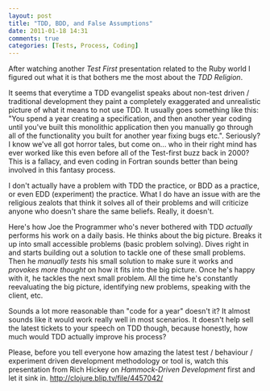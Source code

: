 ```yaml
---
layout: post
title: "TDD, BDD, and False Assumptions"
date: 2011-01-18 14:31
comments: true
categories: [Tests, Process, Coding]
---
```


After watching another *Test First* presentation related to the Ruby world I figured out what it is that bothers me the most about the *TDD Religion*.

It seems that everytime a TDD evangelist speaks about non-test driven / traditional development they paint a completely exaggerated and unrealistic picture of what it means to not use TDD. It usually goes something like this: "You spend a year creating a specification, and then another year coding until you've built this monolithic application then you manually go through all of the functionality you built for another year fixing bugs etc.". Seriously? I know we've all got horror tales, but come on... who in their right mind has ever worked like this even before all of the Test-first buzz back in 2000? This is a fallacy, and even coding in Fortran sounds better than being involved in this fantasy process.

I don't actually have a problem with TDD the practice, or BDD as a practice, or even EDD (experiment) the practice. What I do have an issue with are the religious zealots that think it solves all of their problems and will criticize anyone who doesn't share the same beliefs. Really, it doesn't.

Here's how Joe the Programmer who's never bothered with TDD *actually* performs his work on a daily basis. He thinks about the big picture. Breaks it up into small accessible problems (basic problem solving). Dives right in and starts building out a solution to tackle one of these small problems. Then he *manually tests* his small solution to make sure it works and *provokes more thought* on how it fits into the big picture. Once he's happy with it, he tackles the next small problem. All the time he's constantly reevaluating the big picture, identifying new problems, speaking with the client, etc.

Sounds a lot more reasonable than "code for a year" doesn't it? It almost sounds like it would work really well in most scenarios. It doesn't help sell the latest tickets to your speech on TDD though, because honestly, how much would TDD actually improve his process?

Please, before you tell everyone how amazing the latest test / behaviour / experiment driven development methodology or tool is, watch this presentation from Rich Hickey on *Hammock-Driven Development* first and let it sink in. <http://clojure.blip.tv/file/4457042/>
